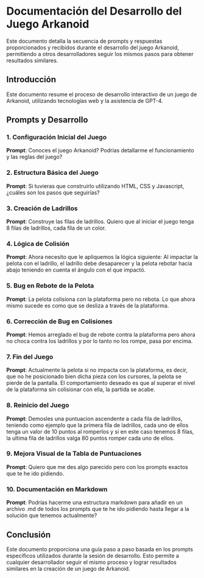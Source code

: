 # Documentación del Desarrollo del Juego Arkanoid

Este documento detalla la secuencia de prompts y respuestas proporcionados y recibidos durante el desarrollo del juego Arkanoid, permitiendo a otros desarrolladores seguir los mismos pasos para obtener resultados similares.

## Introducción

Este documento resume el proceso de desarrollo interactivo de un juego de Arkanoid, utilizando tecnologías web y la asistencia de GPT-4.

## Prompts y Desarrollo

### 1. Configuración Inicial del Juego

**Prompt**: Conoces el juego Arkanoid? Podrias detallarme el funcionamiento y las reglas del juego?

### 2. Estructura Básica del Juego

**Prompt**: Si tuvieras que construirlo utilizando HTML, CSS y Javascript, ¿cuáles son los pasos que seguirías?

### 3. Creación de Ladrillos

**Prompt**: Construye las filas de ladrillos. Quiero que al iniciar el juego tenga 8 filas de ladrillos, cada fila de un color.

### 4. Lógica de Colisión

**Prompt**: Ahora necesito que le apliquemos la lógica siguiente: Al impactar la pelota con el ladrillo, el ladrillo debe desaparecer y la pelota rebotar hacia abajo teniendo en cuenta el ángulo con el que impactó.

### 5. Bug en Rebote de la Pelota

**Prompt**: La pelota colisiona con la plataforma pero no rebota. Lo que ahora mismo sucede es como que se desliza a través de la plataforma.

### 6. Corrección de Bug en Colisiones

**Prompt**: Hemos arreglado el bug de rebote contra la plataforma pero ahora no choca contra los ladrillos y por lo tanto no los rompe, pasa por encima.

### 7. Fin del Juego

**Prompt**: Actualmente la pelota si no impacta con la plataforma, es decir, que no he posicionado bien dicha pieza con los cursores, la pelota se pierde de la pantalla. El comportamiento deseado es que al superar el nivel de la plataforma sin colisionar con ella, la partida se acabe.

### 8. Reinicio del Juego

**Prompt**: Demosles una puntuacion ascendente a cada fila de ladrillos, teniendo como ejemplo que la primera fila de ladrillos, cada uno de ellos tenga un valor de 10 puntos al romperlos y si en este caso tenemos 8 filas, la ultima fila de ladrillos valga 80 puntos romper cada uno de ellos.

### 9. Mejora Visual de la Tabla de Puntuaciones

**Prompt**: Quiero que me des algo parecido pero con los prompts exactos que te he ido pidiendo.

### 10. Documentación en Markdown

**Prompt**: Podrías hacerme una estructura markdown para añadir en un archivo .md de todos los prompts que te he ido pidiendo hasta llegar a la solución que tenemos actualmente?

## Conclusión

Este documento proporciona una guía paso a paso basada en los prompts específicos utilizados durante la sesión de desarrollo. Esto permite a cualquier desarrollador seguir el mismo proceso y lograr resultados similares en la creación de un juego de Arkanoid.
